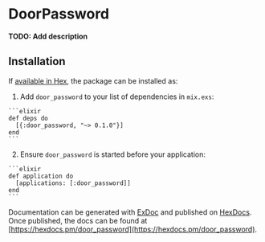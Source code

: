 # DoorPassword

**TODO: Add description**

## Installation

If [available in Hex](https://hex.pm/docs/publish), the package can be installed as:

  1. Add `door_password` to your list of dependencies in `mix.exs`:

    ```elixir
    def deps do
      [{:door_password, "~> 0.1.0"}]
    end
    ```

  2. Ensure `door_password` is started before your application:

    ```elixir
    def application do
      [applications: [:door_password]]
    end
    ```

Documentation can be generated with [ExDoc](https://github.com/elixir-lang/ex_doc)
and published on [HexDocs](https://hexdocs.pm). Once published, the docs can
be found at [https://hexdocs.pm/door_password](https://hexdocs.pm/door_password).

